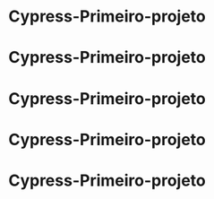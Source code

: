 # Cypress-Primeiro-projeto
# Cypress-Primeiro-projeto
# Cypress-Primeiro-projeto
# Cypress-Primeiro-projeto
# Cypress-Primeiro-projeto

